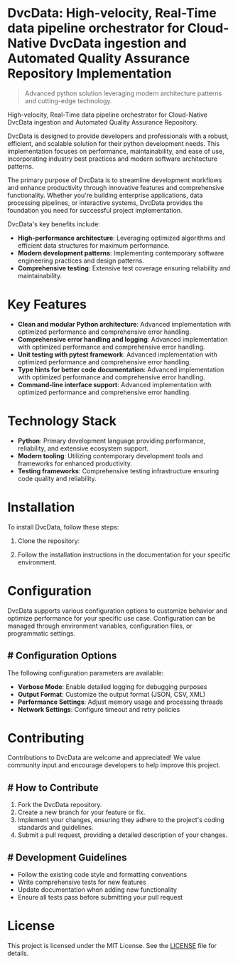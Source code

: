 <!-- fallback_DvcData_20251001202715_67248 -->

# DvcData: High-velocity, Real-Time data pipeline orchestrator for Cloud-Native DvcData ingestion and Automated Quality Assurance Repository Implementation
> Advanced python solution leveraging modern architecture patterns and cutting-edge technology.

High-velocity, Real-Time data pipeline orchestrator for Cloud-Native DvcData ingestion and Automated Quality Assurance Repository.

DvcData is designed to provide developers and professionals with a robust, efficient, and scalable solution for their python development needs. This implementation focuses on performance, maintainability, and ease of use, incorporating industry best practices and modern software architecture patterns.

The primary purpose of DvcData is to streamline development workflows and enhance productivity through innovative features and comprehensive functionality. Whether you're building enterprise applications, data processing pipelines, or interactive systems, DvcData provides the foundation you need for successful project implementation.

DvcData's key benefits include:

* **High-performance architecture**: Leveraging optimized algorithms and efficient data structures for maximum performance.
* **Modern development patterns**: Implementing contemporary software engineering practices and design patterns.
* **Comprehensive testing**: Extensive test coverage ensuring reliability and maintainability.

# Key Features

* **Clean and modular Python architecture**: Advanced implementation with optimized performance and comprehensive error handling.
* **Comprehensive error handling and logging**: Advanced implementation with optimized performance and comprehensive error handling.
* **Unit testing with pytest framework**: Advanced implementation with optimized performance and comprehensive error handling.
* **Type hints for better code documentation**: Advanced implementation with optimized performance and comprehensive error handling.
* **Command-line interface support**: Advanced implementation with optimized performance and comprehensive error handling.

# Technology Stack

* **Python**: Primary development language providing performance, reliability, and extensive ecosystem support.
* **Modern tooling**: Utilizing contemporary development tools and frameworks for enhanced productivity.
* **Testing frameworks**: Comprehensive testing infrastructure ensuring code quality and reliability.

# Installation

To install DvcData, follow these steps:

1. Clone the repository:


2. Follow the installation instructions in the documentation for your specific environment.

# Configuration

DvcData supports various configuration options to customize behavior and optimize performance for your specific use case. Configuration can be managed through environment variables, configuration files, or programmatic settings.

## # Configuration Options

The following configuration parameters are available:

* **Verbose Mode**: Enable detailed logging for debugging purposes
* **Output Format**: Customize the output format (JSON, CSV, XML)
* **Performance Settings**: Adjust memory usage and processing threads
* **Network Settings**: Configure timeout and retry policies

# Contributing

Contributions to DvcData are welcome and appreciated! We value community input and encourage developers to help improve this project.

## # How to Contribute

1. Fork the DvcData repository.
2. Create a new branch for your feature or fix.
3. Implement your changes, ensuring they adhere to the project's coding standards and guidelines.
4. Submit a pull request, providing a detailed description of your changes.

## # Development Guidelines

* Follow the existing code style and formatting conventions
* Write comprehensive tests for new features
* Update documentation when adding new functionality
* Ensure all tests pass before submitting your pull request

# License

This project is licensed under the MIT License. See the [LICENSE](https://github.com/Willysc10/DvcData/blob/main/LICENSE) file for details.
